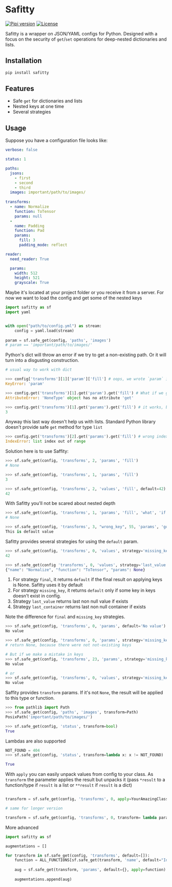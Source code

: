 # Safitty
[![Pipi version](https://img.shields.io/pypi/v/safitty.svg?colorB=blue)](https://pypi.org/project/safitty/)
[![License](https://img.shields.io/github/license/TezRomacH/safitty.svg)](LICENSE)

Safitty is a wrapper on JSON/YAML configs for Python.
Designed with a focus on the security of `get`/`set` operations for deep-nested dictionaries and lists.

## Installation
```bash
pip install safitty
```

## Features
- Safe `get` for dictionaries and lists
- Nested keys at one time
- Several strategies 

## Usage

Suppose you have a configuration file looks like:

```yaml
verbose: false

status: 1

paths:
  jsons:
    - first
    - second
    - third
  images: important/path/to/images/
  
transforms:
  - name: Normalize
    function: ToTensor
    params: null
  -
    name: Padding
    function: Pad
    params:
      fill: 3
      padding_mode: reflect

reader:
  need_reader: True

  params:
    width: 512
    height: 521
    grayscale: True
```
Maybe it's located at your project folder or you receive it from a server.
For now we want to load the config and get some of the nested keys 
```python
import safitty as sf
import yaml


with open("path/to/config.yml") as stream:
    config = yaml.load(stream)
    
param = sf.safe_get(config, 'paths', 'images')
# param == 'important/path/to/images/'
```

Python's dict will throw an error if we try to get a non-existing path. Or it will turn into a disgusting construction.
```python
# usual way to work with dict

>>> config['transforms'][1]['param']['fill'] # oops, we wrote `param` insted of `params
KeyError: 'param'

>>> config.get('transforms')[1].get('param').get('fill') # What if we go deeeeeeper
AttributeError: 'NoneType' object has no attribute 'get'

>>> config.get('transforms')[1].get('params').get('fill') # it works, but looks awful
3
``` 

Anyway this last way doesn't help us with lists. Standard Python library doesn't provide safe `get` method for type `list` 
```python
>>> config.get('transforms')[2].get('params').get('fill') # wrong index
IndexError: list index out of range
```

Solution here is to use Saffity:
```python
>>> sf.safe_get(config, 'transforms', 2, 'params', 'fill')
# None

>>> sf.safe_get(config, 'transforms', 1, 'params', 'fill')
3

>>> sf.safe_get(config, 'transforms', 2, 'values', 'fill', default=42)
42
```

With Safitty you'll not be scared about nested depth
```python
>>> sf.safe_get(config, 'transforms', 1, 'params', 'fill', 'what', 'if', 'we', 'go', 'deeper')
# None

>>> sf.safe_get(config, 'transforms', 3, "wrong_key", 55, 'params', 'go', 'deeper', default="This is default value")
This is default value
```

Safitty provides several strategies for using the `default` param.
```python
>>> sf.safe_get(config, 'transforms', 0, 'values', strategy='missing_key', default=42)
42

>>> sf.safe_get(config 'transforms', 0, 'values', strategy='last_value', default=42)
{"name": "Normalize", "function": "ToTensor", "params": None}
```
1. For strategy `final`, it returns `default` if the final result on applying keys is None. Safitty uses it by default
1. For strategy `missing_key`, it returns `default` only if some key in keys doesn't exist in config.
1. Strategy `last_value` returns last non null value if exists
1. Strategy `last_container` returns last non null container if exists

Note the difference for `final` and `missing_key` strategies.
```python
>>> sf.safe_get(config, 'transforms', 0, 'params', default='No value')
No value

>>> sf.safe_get(config, 'transforms', 0, 'params', strategy='missing_key', default='No value')
# return None, because there were not not-existing keys

# But if we make a mistake in keys 
>>> sf.safe_get(config, 'transforms', 23, 'params', strategy='missing_key', default='No value')
No value

# or
>>> sf.safe_get(config, 'transforms', 0, 'values', strategy='missing_key', default='No value')
No value

```

Saffity provides `transform` params. If it's not `None`, the result will be applied to this type or function.

```python
>>> from pathlib import Path
>>> sf.safe_get(config, 'paths', 'images', transform=Path)
PosixPath('important/path/to/images/')

```

```python
>>> sf.safe_get(config, 'status', transform=bool)
True

```

Lambdas are also supported

```python
NOT_FOUND = 404
>>> sf.safe_get(config, 'status', transform=lambda x: x != NOT_FOUND)

True

```

With `apply` you can easily unpack values from config to your class.
As `transform` the parameter applies the result but unpacks it (pass `*result` to a function/type  if `result` is a list or `**result` if `result` is a dict)

```python

transform = sf.safe_get(config, 'transforms', 0, apply=YourAmazingClass)

# same for longer version

transform = sf.safe_get(config, 'transforms', 0, transform= lambda param: YourAmazingClass(**param))

```

More advanced
```python
import safitty as sf

augmentations = []

for transform in sf.safe_get(config, 'transforms', default=[]):
    function = ALL_FUNCTIONS[sf.safe_get(transform, 'name', default="Identity")]
    
    aug = sf.safe_get(transform, 'params', default={}, apply=function)
    
    augmentations.append(aug)
```


